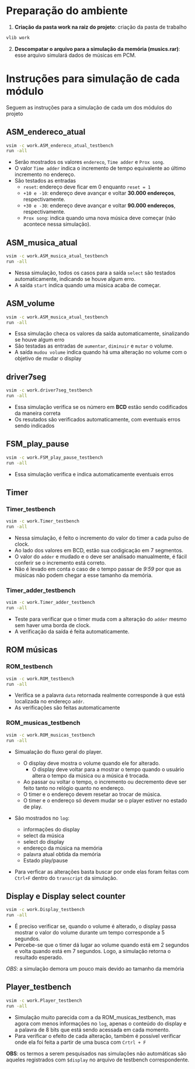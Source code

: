 # Preparação do ambiente
1. **Criação da pasta work na raiz do projeto**: criação da pasta de trabalho
```bash
vlib work
```
2. **Descompatar o arquivo para a simulação da memória (musics.rar)**: esse arquivo simulará dados de músicas em PCM.

# Instruções para simulação de cada módulo

  Seguem as instruções para a simulação de cada um dos módulos do projeto

## ASM_endereco_atual
```bash
vsim -c work.ASM_endereco_atual_testbench
run -all
```
- Serão mostrados os valores `endereco`, `Time adder` e `Prox song`.
- O valor `Time adder` indica o incremento de tempo equivalente ao último incremento no endereço.
- São testados as entradas
  - `reset`: endereço deve ficar em 0 enquanto `reset = 1`
  - `+10 e -10`: endereço deve avançar e voltar **30.000 endereços**, respectivamente.
  - `+30 e -30`: endereço deve avançar e voltar **90.000 endereços**, respectivamente.
  - `Prox song`: indica quando uma nova música deve começar (não acontece nessa simulação).

## ASM_musica_atual
```bash
vsim -c work.ASM_musica_atual_testbench
run -all
```
- Nessa simulação, todos os casos para a saída `select` são testados automaticamente, indicando se houve algum erro.
- A saída `start` indica quando uma música acaba de começar.

## ASM_volume
```bash
vsim -c work.ASM_musica_atual_testbench
run -all
```
- Essa simulação checa os valores da saída automaticamente, sinalizando se houve algum erro
- São testadas as entradas de `aumentar`, `diminuir` e `mutar` o volume.
- A saída `mudou volume` indica quando há uma alteração no volume com o objetivo de mudar o display

## driver7seg
```bash
vsim -c work.driver7seg_testbench
run -all
```
- Essa simulação verifica se os número em **BCD** estão sendo codificados da maneira correta
- Os resutados são verificados automaticamente, com eventuais erros sendo indicados

## FSM_play_pause
```bash
vsim -c work.FSM_play_pause_testbench
run -all
```
- Essa simulação verifica e indica automaticamente eventuais erros

## Timer
### Timer_testbench
```bash
vsim -c work.Timer_testbench
run -all
```
- Nessa simulação, é feito o incremento do valor do timer a cada pulso de clock.
- Ao lado dos valores em BCD, estão sua codigicação em 7 segmentos.
- O valor do `adder` e mudado e o deve ser analisado manualmente, é fácil conferir se o incremento está correto.
- Não é levado em conta o caso de o tempo passar de _9:59_ por que as músicas não podem chegar a esse tamanho da memória. 

### Timer_adder_testbench
```bash
vsim -c work.Timer_adder_testbench
run -all
```
- Teste para verificar que o timer muda com a alteração do `adder` mesmo sem haver uma borda de clock.
- A verificação da saída é feita automaticamente.

## ROM músicas
### ROM_testbench
```bash
vsim -c work.ROM_testbench
run -all
```
- Verifica se a palavra `data` retornada realmente corresponde à que está localizada no endereço `addr`.
- As verificações são feitas automaticamente
### ROM_musicas_testbench
```bash
vsim -c work.ROM_musicas_testbench
run -all
```
- Simualação do fluxo geral do player.
  - O display deve mostra o volume quando ele for alterado.
    - O display deve voltar para a mostrar o tempo quando o usuário altera o tempo da música ou a música é trocada.
  - Ao passar ou voltar o tempo, o incremento ou decremento deve ser feito tanto no relógio quanto no endereço.
  - O timer e o endereço devem resetar ao trocar de música.
  - O timer e o endereço só devem mudar se o player estiver no estado de play.

- São mostrados no `log`:
  - informações do display
  - select da música 
  - select do display
  - endereço da música na memória
  - palavra atual obtida da memória
  - Estado play/pause
- Para verficar as alterações basta buscar por onde elas foram feitas com `Ctrl+F` dentro do `transcript` da simulação.

## Display e Display select counter
```bash
vsim -c work.Display_testbench
run -all
```
- É preciso verificar se, quando o volume é alterado, o display passa mostrar o valor do volume durante um tempo corresponde a 5 segundos.
- Percebe-se que o timer dá lugar ao volume quando está em 2 segundos e volta quando está em 7 segundos. Logo, a simulação retorna o resultado esperado.

*OBS*: a simulação demora um pouco mais devido ao tamanho da memória

## Player_testbench
```bash
vsim -c work.Player_testbench
run -all
```
- Simulação muito parecida com a da ROM_musicas_testbench, mas agora com menos informações no `log`, apenas o conteúdo do display e a palavra de 8 bits que está sendo acessada em cada momento.
- Para verificar o efeito de cada alteração, também é possível verificar onde ela foi feita a partir de uma busca com `Crtrl + F`

**OBS**: os termos a serem pesquisados nas simulações não automáticas são aqueles registrados com `$display` no arquivo de testbench correspondente.
